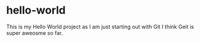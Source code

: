 # hello-world
This is my Hello World project as I am just starting out with Git I think Geit is super aweosme so far.
